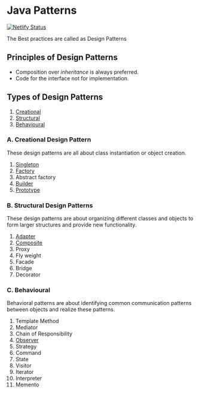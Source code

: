 # Java Patterns

[![Netlify Status](https://api.netlify.com/api/v1/badges/ceec4efb-1a95-424e-a933-8897a3797c23/deploy-status)](https://app.netlify.com/sites/learning-topics/deploys)

The Best practices are called as Design Patterns

## Principles of Design Patterns

* Composition over _inheritance_ is always preferred.
* Code for the interface not for implementation.

## Types of Design Patterns

1. [Creational](./#a-creational-design-pattern)
2. [Structural](./#b-structural-design-patterns)
3. [Behavioural](./#c-behavioural)

### A. Creational Design Pattern

These design patterns are all about class instantiation or object creation.

1. [Singleton](singleton-design-pattern.md)
2. [Factory](factory-design-pattern.md)
3. Abstract factory
4. [Builder](builder-design-pattern.md)
5. [Prototype](prototype-design-pattern.md)

### B. Structural Design Patterns

These design patterns are about organizing different classes and objects to form larger structures and provide new functionality.

1. [Adapter](adapter-design-pattern.md)
2. [Composite](composite-design-pattern.md)
3. Proxy
4. Fly weight
5. Facade
6. Bridge
7. Decorator

### C. Behavioural

Behavioral patterns are about identifying common communication patterns between objects and realize these patterns.

1. Template Method
2. Mediator
3. Chain of Responsibility
4. [Observer](observer-design-pattern.md)
5. Strategy
6. Command
7. State
8. Visitor
9. Iterator
10. Interpreter
11. Memento

